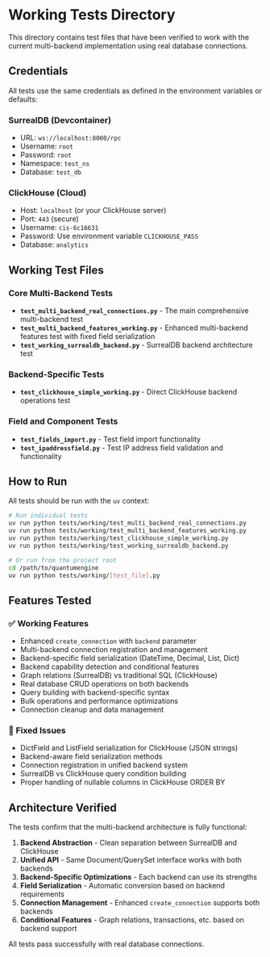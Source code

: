 # Working Tests Directory

This directory contains test files that have been verified to work with the current multi-backend implementation using real database connections.

## Credentials

All tests use the same credentials as defined in the environment variables or defaults:

### SurrealDB (Devcontainer)
- URL: `ws://localhost:8000/rpc`
- Username: `root`
- Password: `root`
- Namespace: `test_ns`
- Database: `test_db`

### ClickHouse (Cloud)
- Host: `localhost` (or your ClickHouse server)
- Port: `443` (secure)
- Username: `cis-6c16631`
- Password: Use environment variable `CLICKHOUSE_PASS`
- Database: `analytics`

## Working Test Files

### Core Multi-Backend Tests
- **`test_multi_backend_real_connections.py`** - The main comprehensive multi-backend test
- **`test_multi_backend_features_working.py`** - Enhanced multi-backend features test with fixed field serialization
- **`test_working_surrealdb_backend.py`** - SurrealDB backend architecture test

### Backend-Specific Tests
- **`test_clickhouse_simple_working.py`** - Direct ClickHouse backend operations test

### Field and Component Tests
- **`test_fields_import.py`** - Test field import functionality
- **`test_ipaddressfield.py`** - Test IP address field validation and functionality

## How to Run

All tests should be run with the `uv` context:

```bash
# Run individual tests
uv run python tests/working/test_multi_backend_real_connections.py
uv run python tests/working/test_multi_backend_features_working.py
uv run python tests/working/test_clickhouse_simple_working.py
uv run python tests/working/test_working_surrealdb_backend.py

# Or run from the project root
cd /path/to/quantumengine
uv run python tests/working/[test_file].py
```

## Features Tested

### ✅ Working Features
- Enhanced `create_connection` with `backend` parameter
- Multi-backend connection registration and management
- Backend-specific field serialization (DateTime, Decimal, List, Dict)
- Backend capability detection and conditional features
- Graph relations (SurrealDB) vs traditional SQL (ClickHouse)
- Real database CRUD operations on both backends
- Query building with backend-specific syntax
- Bulk operations and performance optimizations
- Connection cleanup and data management

### 🔧 Fixed Issues
- DictField and ListField serialization for ClickHouse (JSON strings)
- Backend-aware field serialization methods
- Connection registration in unified backend system
- SurrealDB vs ClickHouse query condition building
- Proper handling of nullable columns in ClickHouse ORDER BY

## Architecture Verified

The tests confirm that the multi-backend architecture is fully functional:

1. **Backend Abstraction** - Clean separation between SurrealDB and ClickHouse
2. **Unified API** - Same Document/QuerySet interface works with both backends
3. **Backend-Specific Optimizations** - Each backend can use its strengths
4. **Field Serialization** - Automatic conversion based on backend requirements
5. **Connection Management** - Enhanced `create_connection` supports both backends
6. **Conditional Features** - Graph relations, transactions, etc. based on backend support

All tests pass successfully with real database connections.